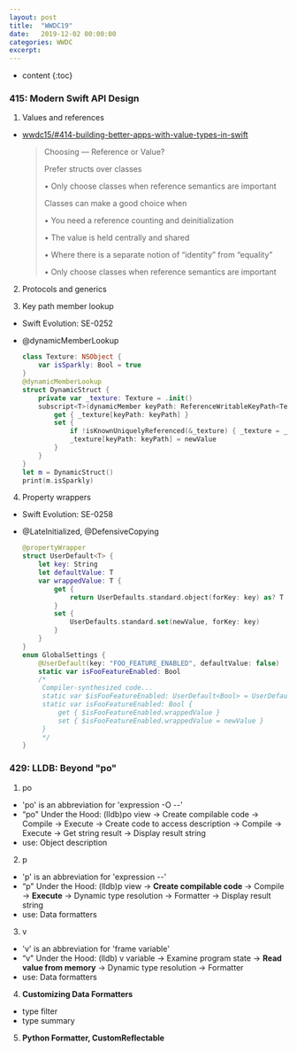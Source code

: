 ```yaml
---
layout: post
title:  "WWDC19"
date:   2019-12-02 00:00:00
categories: WWDC
excerpt: 
---
```


* content
{:toc}


### 415: Modern Swift API Design

1. Values and references
 - [wwdc15/#414-building-better-apps-with-value-types-in-swift](/2015/11/01/wwdc15/#414-building-better-apps-with-value-types-in-swift)

	> Choosing — Reference or Value?
	> 
	> Prefer structs over classes
	> 
	> • Only choose classes when reference semantics are important
	> 
	> Classes can make a good choice when
	> 
	> • You need a reference counting and deinitialization
	> 
	> • The value is held centrally and shared
	> 
	> • Where there is a separate notion of “identity” from “equality”
	> 
	> • Only choose classes when reference semantics are important

2. Protocols and generics

3. Key path member lookup
 - Swift Evolution: SE-0252
 - @dynamicMemberLookup

	```` swift
	class Texture: NSObject {
	    var isSparkly: Bool = true
	}
	@dynamicMemberLookup
	struct DynamicStruct {
	    private var _texture: Texture = .init()
	    subscript<T>(dynamicMember keyPath: ReferenceWritableKeyPath<Texture, T>) -> T {
	        get { _texture[keyPath: keyPath] }
	        set {
	            if !isKnownUniquelyReferenced(&_texture) { _texture = _texture.copy() as! Texture  }
	            _texture[keyPath: keyPath] = newValue
	        }
	    }
	}
	let m = DynamicStruct()
	print(m.isSparkly)
	````

4. Property wrappers
 - Swift Evolution: SE-0258
 - @LateInitialized, @DefensiveCopying

	````swift
	@propertyWrapper
	struct UserDefault<T> {
	    let key: String
	    let defaultValue: T
	    var wrappedValue: T {
	        get {
	            return UserDefaults.standard.object(forKey: key) as? T ?? defaultValue
	        }
	        set {
	            UserDefaults.standard.set(newValue, forKey: key)
	        }
	    }
	}
	enum GlobalSettings {
	    @UserDefault(key: "FOO_FEATURE_ENABLED", defaultValue: false)
	    static var isFooFeatureEnabled: Bool
	    /*
	     Compiler-synthesized code... 
	     static var $isFooFeatureEnabled: UserDefault<Bool> = UserDefault<Bool>(key: "FOO_FEATURE_ENABLED", defaultValue: false)
	     static var isFooFeatureEnabled: Bool {
	         get { $isFooFeatureEnabled.wrappedValue }
	         set { $isFooFeatureEnabled.wrappedValue = newValue }
	     }
	     */
	}
	````


### 429: LLDB: Beyond "po"

1. po
 - 'po' is an abbreviation for 'expression -O  --'
 - “po" Under the Hood: (lldb)po view -> Create compilable code -> Compile -> Execute -> Create code to access description -> Compile -> Execute -> Get string result -> Display result string
 - use: Object description

2. p
 - 'p' is an abbreviation for 'expression --'
 - “p" Under the Hood: (lldb)p view -> **Create compilable code** -> Compile -> **Execute** -> Dynamic type resolution -> Formatter -> Display result string
 - use: Data formatters

3. v
 - 'v' is an abbreviation for 'frame variable'
 - “v" Under the Hood: (lldb) v variable -> Examine program state -> **Read value from memory** -> Dynamic type resolution -> Formatter
 - use: Data formatters

4. **Customizing Data Formatters**
 - type filter
 - type summary

5. **Python Formatter, CustomReflectable**


